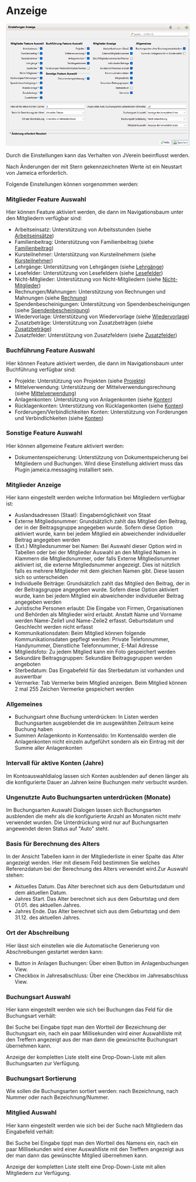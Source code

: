 # Anzeige

![](img/Anzeige.png)

Durch die Einstellungen kann das Verhalten von JVerein beeinflusst werden.

Nach Änderungen der mit Stern gekennzeichneten Werte ist ein Neustart von Jameica erforderlich.

Folgende Einstellungen können vorgenommen werden:

### Mitglieder Feature Auswahl

Hier können Feature aktiviert werden, die dann im Navigationsbaum unter den Mitgliedern verfügbar sind:
* Arbeitseinsatz: Unterstützung von Arbeitsstunden (siehe [Arbeitseinsätze](../../mitglieder/arbeitseinsatz.md))
* Familienbeitrag: Unterstützung von Familienbeitrag (siehe [Familienbeitrag](../../mitglieder/familienbeitrag.md))
* Kursteilnehmer: Unterstützung von Kursteilnehmern (siehe [Kursteilnehmer](../../mitglieder/kursteilnehmer.md))
* Lehrgänge: Unterstützung von Lehrgängen (siehe [Lehrgänge](../../mitglieder/lehrgange.md))
* Lesefelder: Unterstützung von Lesefeldern (siehe [Lesefelder](../mitglieder/lesefelder.md))
* Nicht-Mitglieder: Unterstützung von Nicht-Mitgliedern (siehe [Nicht-Mitglieder](../../mitglieder/nichtmitglieder.md))
* Rechnungen/Mahnungen: Unterstützung von Rechnungen und Mahnungen (siehe [Rechnung](../../mitglieder/rechnung.md))
* Spendenbescheinigungen: Unterstützung von Spendenbescheinigungen (siehe [Spendenbescheinigung](../../mitglieder/spendenbescheinigung.md))
* Wiedervorlage: Unterstützung von Wiedervorlage (siehe [Wiedervorlage](../../mitglieder/wiedervorlage.md))
* Zusatzbeträge: Unterstützung von Zusatzbeträgen (siehe [Zusatzbeträge](../../mitglieder/zusatzbetrage.md))
* Zusatzfelder: Unterstützung von Zusatzfeldern (siehe [Zusatzfelder](../mitglieder/felddefinition.md))

### Buchführung Feature Auswahl

Hier können Feature aktiviert werden, die dann im Navigationsbaum unter Buchführung verfügbar sind:
* Projekte: Unterstützung von Projekten (siehe [Projekte](../admbuchf/projekte.md))
* Mittelverwendung: Unterstützung der Mittelverwendungsrechnung (siehe [Mittelverwendung](../../buchf/mittelverwendung.md))
* Anlagenkonten: Unterstützung von Anlagenkonten (siehe [Konten](../../buchf/konten.md))
* Rücklagenkonten: Unterstützung von Rücklagenkonten (siehe [Konten](../../buchf/konten.md))
* Forderungen/Verbindlichkeiten Konten: Unterstützung von Forderungen und Verbindlichkeiten (siehe [Konten](../../buchf/konten.md))

### Sonstige Feature Auswahl

Hier können allgemeine Feature aktiviert werden:
* Dokumentenspeicherung: Unterstützung von Dokumentspeicherung bei Mitgliedern und Buchungen. Wird diese Einstellung aktiviert muss das Plugin jameica.messaging installiert sein.


### Mitglieder Anzeige

Hier kann eingestellt werden welche Information bei Mitgliedern verfügbar ist:
* Auslandsadressen (Staat): Eingabemöglichkeit von Staat
* Externe Mitgliedsnummer: Grundsätzlich zahlt das Mitglied den Beitrag, der in der Beitragsgruppe angegeben wurde. Sofern diese Option aktiviert wurde, kann bei jedem Mitglied ein abweichender individueller Beitrag angegeben werden
* (Ext.) Mitgliedsnummer bei Namen: Bei Auswahl dieser Option wird in Tabellen oder bei der Mitglieder Auswahl an den Mitglied Namen in Klammern die Mitgliedsnummer, oder falls Externe Mitgliedsnummer aktiviert ist, die externe Mitgliedsnummer angezeigt. Dies ist nützlich falls es mehrere Mitglieder mit dem gleichen Namen gibt. Diese lassen sich so unterscheiden
* Individuelle Beiträge: Grundsätzlich zahlt das Mitglied den Beitrag, der in der Beitragsgruppe angegeben wurde. Sofern diese Option aktiviert wurde, kann bei jedem Mitglied ein abweichender individueller Beitrag angegeben werden
* Juristische Personen erlaubt: Die Eingabe von Firmen, Organisationen und Behörden als Mitglieder wird erlaubt. Anstatt Name und Vorname werden Name-Zeile1 und Name-Zeile2 erfasst. Geburtsdatum und Geschlecht werden nicht erfasst
* Kommunikationsdaten: Beim Mitglied können folgende Kommunikationsdaten gepflegt werden: Private Telefonnummer, Handynummer, Dienstliche Telefonnummer, E-Mail Adresse
* Mitgliedsfoto: Zu jedem Mitglied kann ein Foto gespeichert werden
* Sekundäre Beitragsgruppen: Sekundäre Beitragsgruppen werden angeboten
* Sterbedatum: Das Eingabefeld für das Sterbedatum ist vorhanden und auswertbar
* Vermerke: Tab Vermerke beim Mitglied anzeigen. Beim Mitglied können 2 mal 255 Zeichen Vermerke gespeichert werden

### Allgemeines
* Buchungsart ohne Buchung unterdrücken: In Listen werden Buchungsarten ausgeblendet die im ausgewählten Zeitraum keine Buchung haben
* Summen Anlagenkonto in Kontensaldo: Im Kontensaldo werden die Anlagenkonten nicht einzeln aufgeführt sondern als ein Eintrag mit der Summe aller Anlagenkonten


### Intervall für aktive Konten (Jahre)

Im Kontoauswahldialog lassen sich Konten ausblenden auf denen länger als die konfigurierte Dauer an Jahren keine Buchungen mehr verbucht wurden. 

### Ungenutzte Auto Buchungsarten unterdrücken (Monate)

Im Buchungsarten Auswahl Dialogen lassen sich Buchungsarten ausblenden die mehr als die konfigurierte Anzahl an Monaten nicht mehr verwendet wurden. Die Unterdrückung wird nur auf Buchungsarten angewendet deren Status auf "Auto" steht. 

### Basis für Berechnung des Alters

In der Ansicht Tabellen kann in der Mitgliederliste in einer Spalte das Alter angezeigt werden. Hier mit diesem Feld bestimmen Sie welches Referenzdatum bei der Berechnung des Alters verwendet wird.Zur Auswahl stehen:

* Aktuelles Datum. Das Alter berechnet sich aus dem Geburtsdatum und dem aktuellen Datum.
* Jahres Start. Das Alter berechnet sich aus dem Geburtstag und dem 01.01. des aktuellen Jahres.
* Jahres Ende. Das Alter berechnet sich aus dem Geburtstag und dem 31.12. des aktuellen Jahres.

### Ort der Abschreibung

Hier lässt sich einstellen wie die Automatische Generierung von Abschreibungen gestartet werden kann:

* Button in Anlagen Buchungen: Über einen Button im Anlagenbuchungen View.
* Checkbox in Jahresabschluss: Über eine Checkbox im Jahresabschluss View.

### Buchungsart Auswahl

Hier kann eingestellt werden wie sich bei Buchungen das Feld für die Buchungsart verhält:

Bei Suche bei Eingabe tippt man den Wortteil der Bezeichnung der Buchungsart ein, nach ein paar Millisekunden wird einer Auswahlliste mit den Treffern angezeigt aus der man dann die gewünschte Buchungsart übernehmen kann.

Anzeige der kompletten Liste stellt eine Drop-Down-Liste mit allen Buchungsarten zur Verfügung.

### Buchungsart Sortierung

Wie sollen die Buchungsarten sortiert werden: nach Bezeichnung, nach Nummer oder nach Bezeichnung/Nummer.

### Mitglied Auswahl

Hier kann eingestellt werden wie sich bei der Suche nach Mitgliedern das Eingabefeld verhält:

Bei Suche bei Eingabe tippt man den Wortteil des Namens ein, nach ein paar Millisekunden wird einer Auswahlliste mit den Treffern angezeigt aus der man dann das gewünschte Mitglied übernehmen kann.

Anzeige der kompletten Liste stellt eine Drop-Down-Liste mit allen Mitgliedern zur Verfügung.
